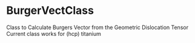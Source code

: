 # BurgerVectClass
Class to Calculate Burgers Vector from the Geometric Dislocation Tensor
Current class works for (hcp) titanium 
